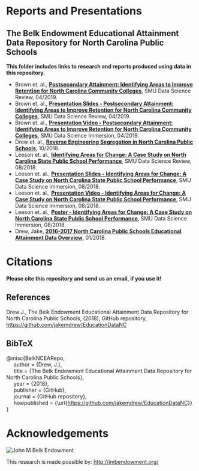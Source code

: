 # Reports and Presentations 
## The Belk Endowment Educational Attainment Data Repository for North Carolina Public Schools 
**This folder includes links to research and reports produced using data in this repository.** 
* Brown et. al., [**Postsecondary Attainment: Identifying Areas to Improve Retention for North Carolina Community Colleges**]( https://github.com/jakemdrew/EducationDataNC/blob/master/Reports/Postsecondary%20Attainment.pdf), SMU Data Science Review, 04/2019.
* Brown et. al., [**Presentation Slides - Postsecondary Attainment: Identifying Areas to Improve Retention for North Carolina Community Colleges**]( https://github.com/jakemdrew/EducationDataNC/blob/master/Reports/NBrown_JHeinen_MRega_LSterling_Symposium_Presentation.pdf), SMU Data Science Review, 04/2019.
* Brown et. al., [**Presentation Video - Postsecondary Attainment: Identifying Areas to Improve Retention for North Carolina Community Colleges**]( https://www.youtube.com/watch?v=TvW91hBuzxY&t=1s), SMU Data Science Immersion, 04/2019.
* Drew et. al., [**Reverse Engineering Segregation in North Carolina Public Schools**]( https://github.com/jakemdrew/EducationDataNC/blob/master/Reports/Reverse_Engineering_Segregation_in_North_Carolina_Public_Schools%2010_2018.pdf), 10/2018.
* Leeson et. al., [**Identifying Areas for Change: A Case Study on North Carolina State Public School Performance**]( https://github.com/jakemdrew/EducationDataNC/blob/master/Reports/Identifying%20Areas%20for%20Change_%20NC%20Public%20School%20Performance.pdf), SMU Data Science Review, 08/2018.
* Leeson et. al., [**Presentation Slides - Identifying Areas for Change: A Case Study on North Carolina State Public School Performance**]( https://github.com/jakemdrew/EducationDataNC/blob/master/Reports/KBean_OLeeson_SymposiumLighteningTalk.pdf), SMU Data Science Immersion, 08/2018.
* Leeson et. al., [**Presentation Video - Identifying Areas for Change: A Case Study on North Carolina State Public School Performance**]( https://www.youtube.com/watch?v=07wpQZ7dCuU), SMU Data Science Immersion, 08/2018.
* Leeson et. al., [**Poster - Identifying Areas for Change: A Case Study on North Carolina State Public School Performance**]( https://github.com/jakemdrew/EducationDataNC/blob/master/Reports/KBean_OLeeson_SymposiumPosterPresentation.pdf), SMU Data Science Immersion, 08/2018.
* Drew, Jake, [**2016-2017 North Carolina Public Schools Educational Attainment Data Overview**](http://nbviewer.jupyter.org/github/jakemdrew/EducationDataNC/blob/master/Reports/NC%20Report%202016%20Data%20Overview%20-%20MSDS%207331.pdf), 01/2018. 

# Citations
**Please cite this repository and send us an email, if you use it!**

## References
Drew J., The Belk Endowment Educational Attainment Data Repository for North Carolina Public Schools, (2018), GitHub repository, https://github.com/jakemdrew/EducationDataNC

## BibTeX 
@misc{BelkNCEARepo,  
&nbsp;&nbsp;&nbsp;&nbsp;&nbsp;author = {Drew, J.},  
&nbsp;&nbsp;&nbsp;&nbsp;&nbsp;title = {The Belk Endowment Educational Attainment Data Repository for North Carolina Public Schools},  
&nbsp;&nbsp;&nbsp;&nbsp;&nbsp;year = {2018},  
&nbsp;&nbsp;&nbsp;&nbsp;&nbsp;publisher = {GitHub},  
&nbsp;&nbsp;&nbsp;&nbsp;&nbsp;journal = {GitHub repository},  
&nbsp;&nbsp;&nbsp;&nbsp;&nbsp;howpublished = {\url{https://github.com/jakemdrew/EducationDataNC}}  
}  

# Acknowledgements
![John M Belk Endowment](http://jmbendowment.org/wp-content/uploads/2015/03/BelkEndowment_-logo-2015.png)

This research is made possible by: http://jmbendowment.org/
